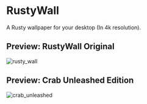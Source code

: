 # RustyWall
A Rusty wallpaper for your desktop (In 4k resolution).


## Preview: RustyWall Original
![rusty_wall](https://user-images.githubusercontent.com/88049272/210040929-99be351e-998f-4bd6-91ee-e8e3b298cb35.png)

## Preview: Crab Unleashed Edition
![crab_unleashed](https://user-images.githubusercontent.com/88049272/210041031-68be738d-5eff-4254-9ef7-60dea76a9eac.png)

